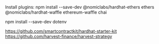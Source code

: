 
Install plugins:
npm install --save-dev @nomiclabs/hardhat-ethers ethers @nomiclabs/hardhat-waffle ethereum-waffle chai

npm install --save-dev dotenv

https://github.com/smartcontractkit/hardhat-starter-kit
https://github.com/harvest-finance/harvest-strategy